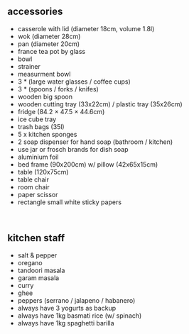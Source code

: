 ## accessories  
* casserole with lid (diameter 18cm, volume 1.8l)
* wok (diameter 28cm)
* pan (diameter 20cm)
* france tea pot by glass
* bowl
* strainer
* measurment bowl
* 3 * (large water glasses / coffee cups)
* 3 * (spoons / forks / knifes)
* wooden big spoon
* wooden cutting tray (33x22cm) / plastic tray (35x26cm)
* fridge (84.2 × 47.5 × 44.6cm)
* ice cube tray
* trash bags (35l)
* 5 x kitchen sponges
* 2 soap dispenser for hand soap (bathroom / kitchen)  
* use jar or frosch brands for dish soap
* aluminium foil
* bed frame (90x200cm) w/ pillow (42x65x15cm)
* table (120x75cm)
* table chair
* room chair
* paper scissor
* rectangle small white sticky papers

&nbsp;
## kitchen staff  
* salt & pepper
* oregano
* tandoori masala
* garam masala
* curry
* ghee
* peppers (serrano / jalapeno / habanero)
* always have 3 yogurts as backup
* always have 1kg basmati rice (w/ spinach)
* always have 1kg spaghetti barilla